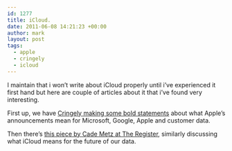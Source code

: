 ```yaml
---
id: 1277
title: iCloud.
date: 2011-06-08 14:21:23 +00:00
author: mark
layout: post
tags:
  - apple
  - cringely
  - icloud
---
```

I maintain that i won&#8217;t write about iCloud properly until i&#8217;ve experienced it first hand but here are couple of articles about it that i&#8217;ve found very interesting.

First up, we have [Cringely making some bold statements](http://www.cringely.com/2011/06/iclouds-real-purpose-is-to-kill-windows/) about what Apple&#8217;s announcements mean for Microsoft, Google, Apple and customer data.

Then there&#8217;s [this piece by Cade Metz at The Register](http://www.theregister.co.uk/2011/06/07/from_mobileme_to_icloud/), similarly discussing what iCloud means for the future of our data.